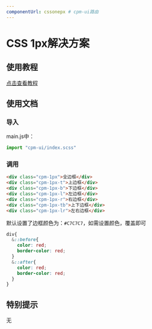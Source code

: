 ```yaml
---
componentUrl: cssonepx # cpm-ui路由
---
```


# CSS 1px解决方案

## 使用教程
[点击查看教程](https://cpm828.github.io/cpm-ui/demo/index.html#/onepx)

## 使用文档
### 导入
main.js中：
```js
import "cpm-ui/index.scss"
```

### 调用
```html
<div class="cpm-1px">全边框</div>
<div class="cpm-1px-t">上边框</div>
<div class="cpm-1px-b">下边框</div>
<div class="cpm-1px-l">左边框</div>
<div class="cpm-1px-r">右边框</div>
<div class="cpm-1px-tb">上下边框</div>
<div class="cpm-1px-lr">左右边框</div>
```


默认设置了边框颜色为：`#C7C7C7`，如需设置颜色，覆盖即可
```css
div{
  &::before{
    color: red;
    border-color: red;
  }
  &::after{
    color: red;
    border-color: red;
  }
}
```

## 特别提示
无